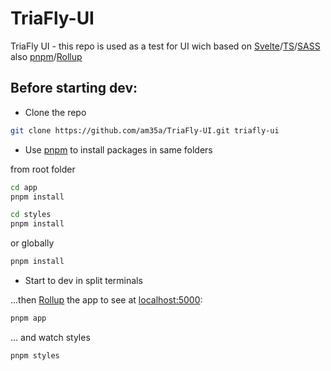 # TriaFly-UI
TriaFly UI - this repo is used as a test for UI wich based on [Svelte](https://svelte.dev)/[TS](https://www.typescriptlang.org/)/[SASS](https://sass-lang.com/dart-sass) also [pnpm](https://pnpm.io/)/[Rollup](https://rollupjs.org)

## Before starting dev:

- Clone the repo
```bash
git clone https://github.com/am35a/TriaFly-UI.git triafly-ui
```

- Use [pnpm](https://pnpm.io/) to install packages in same folders  

from root folder
```bash
cd app
pnpm install
```
```bash
cd styles
pnpm install
```
or globally
```bash
pnpm install
```

- Start to dev in split terminals

...then [Rollup](https://rollupjs.org) the app to see at [localhost:5000](http://localhost:5000):
```bash
pnpm app
```
... and watch styles
```bash
pnpm styles
```
